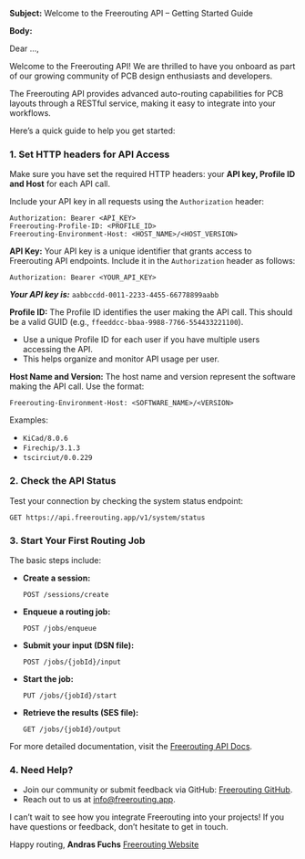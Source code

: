 **Subject:** Welcome to the Freerouting API – Getting Started Guide

**Body:**

Dear ...,

Welcome to the Freerouting API! We are thrilled to have you onboard as part of our growing community of PCB design enthusiasts and developers.

The Freerouting API provides advanced auto-routing capabilities for PCB layouts through a RESTful service, making it easy to integrate into your workflows.

Here’s a quick guide to help you get started:

### 1. Set HTTP headers for API Access

Make sure you have set the required HTTP headers: your **API key, Profile ID and Host** for each API call.

Include your API key in all requests using the `Authorization` header:

```
Authorization: Bearer <API_KEY>
Freerouting-Profile-ID: <PROFILE_ID>
Freerouting-Environment-Host: <HOST_NAME>/<HOST_VERSION>
```

**API Key:**
Your API key is a unique identifier that grants access to Freerouting API endpoints. Include it in the `Authorization`
header as follows:

```
Authorization: Bearer <YOUR_API_KEY>
```

***Your API key is:*** `aabbccdd-0011-2233-4455-66778899aabb`

**Profile ID:**
The Profile ID identifies the user making the API call. This should be a valid GUID (e.g., `ffeeddcc-bbaa-9988-7766-554433221100`).

- Use a unique Profile ID for each user if you have multiple users accessing the API.
- This helps organize and monitor API usage per user.

**Host Name and Version:**
The host name and version represent the software making the API call. Use the format:

```
Freerouting-Environment-Host: <SOFTWARE_NAME>/<VERSION>
```

Examples:

- `KiCad/8.0.6`
- `Firechip/3.1.3`
- `tscirciut/0.0.229`

### 2. Check the API Status

Test your connection by checking the system status endpoint:

```http
GET https://api.freerouting.app/v1/system/status
```

### 3. Start Your First Routing Job

The basic steps include:

- **Create a session:**
  ```http
  POST /sessions/create
  ```
- **Enqueue a routing job:**
  ```http
  POST /jobs/enqueue
  ```
- **Submit your input (DSN file):**
  ```http
  POST /jobs/{jobId}/input
  ```
- **Start the job:**
  ```http
  PUT /jobs/{jobId}/start
  ```
- **Retrieve the results (SES file):**
  ```http
  GET /jobs/{jobId}/output
  ```

For more detailed documentation, visit the [Freerouting API Docs](https://github.com/freerouting/freerouting/blob/master/docs/API_v1.md).

### 4. Need Help?

- Join our community or submit feedback via GitHub: [Freerouting GitHub](https://github.com/freerouting/freerouting).
- Reach out to us at [info@freerouting.app](mailto\:info@freerouting.app).

I can’t wait to see how you integrate Freerouting into your projects! If you have questions or feedback, don’t hesitate to get in touch.

Happy routing,
**Andras Fuchs**
[Freerouting Website](https://www.freerouting.app)